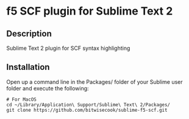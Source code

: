 f5 SCF plugin for Sublime Text 2
================

## Description

Sublime Text 2 plugin for SCF syntax highlighting

## Installation

Open up a command line in the Packages/ folder of your Sublime user folder and execute the following:

```
# For MacOS
cd ~/Library/Application\ Support/Sublime\ Text\ 2/Packages/
git clone https://github.com/bitwisecook/sublime-f5-scf.git
```
